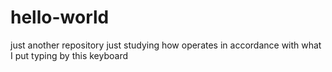 # hello-world
just another repository
just studying how operates in accordance with what I put typing by this keyboard
